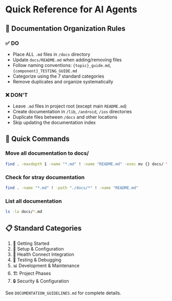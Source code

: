 # Quick Reference for AI Agents

## 📁 Documentation Organization Rules

### ✅ DO
- Place ALL `.md` files in `/docs` directory
- Update `docs/README.md` when adding/removing files
- Follow naming conventions: `{topic}_guide.md`, `{component}_TESTING_GUIDE.md`
- Categorize using the 7 standard categories
- Remove duplicates and organize systematically

### ❌ DON'T
- Leave `.md` files in project root (except main `README.md`)
- Create documentation in `/lib`, `/android`, `/ios` directories
- Duplicate files between `/docs` and other locations
- Skip updating the documentation index

## 🔧 Quick Commands

### Move all documentation to docs/
```bash
find . -maxdepth 1 -name "*.md" ! -name "README.md" -exec mv {} docs/ \;
```

### Check for stray documentation
```bash
find . -name "*.md" ! -path "./docs/*" ! -name "README.md"
```

### List all documentation
```bash
ls -la docs/*.md
```

## 📋 Standard Categories
1. 🚀 Getting Started
2. 🔧 Setup & Configuration  
3. 🏥 Health Connect Integration
4. 🧪 Testing & Debugging
5. 📊 Development & Maintenance
6. 🏗️ Project Phases
7. 🔒 Security & Configuration

See `DOCUMENTATION_GUIDELINES.md` for complete details.
